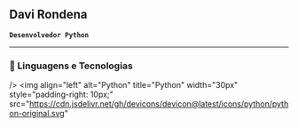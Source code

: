 ## Davi Rondena

**`Desenvolvedor Python`**

---

### 🤖 Linguagens e Tecnologias
/>
<img 
    align="left" 
    alt="Python" 
    title="Python"
    width="30px" 
    style="padding-right: 10px;" 
    src="https://cdn.jsdelivr.net/gh/devicons/devicon@latest/icons/python/python-original.svg" 





